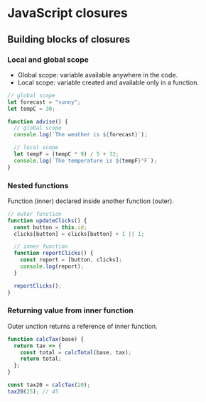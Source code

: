 # JavaScript closures

## Building blocks of closures

### Local and global scope

- Global scope: variable available anywhere in the code.
- Local scope: variable created and available only in a function.

```js
// global scope
let forecast = "sunny";
let tempC = 30;

function advise() {
  // global scope
  console.log(`The weather is ${forecast}`);

  // local scope
  let tempF = (tempC * 9) / 5 + 32;
  console.log(`The temperature is ${tempF}°F`);
}
```

### Nested functions

Function (inner) declared inside another function (outer).

```js
// outer function
function updateClicks() {
  const button = this.id;
  clicks[button] = clicks[button] + 1 || 1;

  // inner function
  function reportClicks() {
    const report = [button, clicks];
    console.log(report);
  }

  reportClicks();
}
```

### Returning value from inner function

Outer unction returns a reference of inner function.

```js
function calcTax(base) {
  return tax => {
    const total = calcTotal(base, tax);
    return total;
  };
}

const tax20 = calcTax(20);
tax20(25); // 45 
```